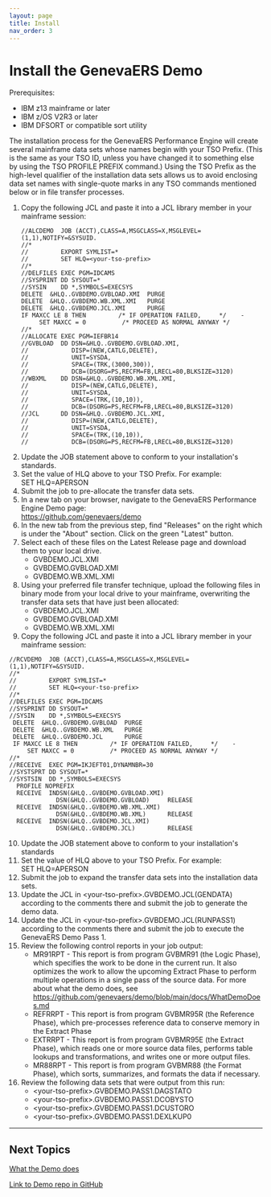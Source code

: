 ```yaml
---
layout: page
title: Install
nav_order: 3
---
```


# Install the GenevaERS Demo

Prerequisites:
- IBM z13 mainframe or later
- IBM z/OS V2R3 or later
- IBM DFSORT or compatible sort utility
  
The installation process for the GenevaERS Performance Engine will create several mainframe data sets whose names begin with your TSO Prefix.  (This is  the same as your TSO ID, unless you have changed it to something else by using the TSO PROFILE PREFIX command.)  Using the TSO Prefix as the high-level qualifier of the installation data sets allows us to avoid enclosing data set names with single-quote marks in any TSO commands mentioned below or in file transfer processes.  

1. Copy the following JCL and paste it into a JCL library member in your mainframe session: 
    ```
    //ALCDEMO  JOB (ACCT),CLASS=A,MSGCLASS=X,MSGLEVEL=(1,1),NOTIFY=&SYSUID.
    //*
    //         EXPORT SYMLIST=*
    //         SET HLQ=<your-tso-prefix>
    //*
    //DELFILES EXEC PGM=IDCAMS 
    //SYSPRINT DD SYSOUT=*
    //SYSIN    DD *,SYMBOLS=EXECSYS
    DELETE  &HLQ..GVBDEMO.GVBLOAD.XMI  PURGE
    DELETE  &HLQ..GVBDEMO.WB.XML.XMI   PURGE
    DELETE  &HLQ..GVBDEMO.JCL.XMI      PURGE
    IF MAXCC LE 8 THEN         /* IF OPERATION FAILED,     */    -
         SET MAXCC = 0          /* PROCEED AS NORMAL ANYWAY */
    //*
    //ALLOCATE EXEC PGM=IEFBR14
    //GVBLOAD  DD DSN=&HLQ..GVBDEMO.GVBLOAD.XMI,
    //            DISP=(NEW,CATLG,DELETE),
    //            UNIT=SYSDA,
    //            SPACE=(TRK,(3000,300)),
    //            DCB=(DSORG=PS,RECFM=FB,LRECL=80,BLKSIZE=3120)             
    //WBXML    DD DSN=&HLQ..GVBDEMO.WB.XML.XMI,                             
    //            DISP=(NEW,CATLG,DELETE),
    //            UNIT=SYSDA,
    //            SPACE=(TRK,(10,10)),
    //            DCB=(DSORG=PS,RECFM=FB,LRECL=80,BLKSIZE=3120)
    //JCL      DD DSN=&HLQ..GVBDEMO.JCL.XMI,
    //            DISP=(NEW,CATLG,DELETE),
    //            UNIT=SYSDA,
    //            SPACE=(TRK,(10,10)),
    //            DCB=(DSORG=PS,RECFM=FB,LRECL=80,BLKSIZE=3120)
    ```
2. Update the JOB statement above to conform to your installation's standards.
3. Set the value of HLQ above to your TSO Prefix. For example:  
        SET HLQ=APERSON
4. Submit the job to pre-allocate the transfer data sets.
5. In a new tab on your browser, navigate to the GenevaERS Performance Engine Demo page:  
        https://github.com/genevaers/demo
6. In the new tab from the previous step, find "Releases" on the right which is under the "About" section.  Click on the green "Latest" button.
7. Select each of these files on the Latest Release page and download them to your local drive.  
     - GVBDEMO.JCL.XMI
     - GVBDEMO.GVBLOAD.XMI
     - GVBDEMO.WB.XML.XMI
8.  Using your preferred file transfer technique, upload the following files in binary mode from your local drive to your mainframe, overwriting the transfer data sets that have just been allocated:
     - GVBDEMO.JCL.XMI
     - GVBDEMO.GVBLOAD.XMI
     - GVBDEMO.WB.XML.XMI
9.  Copy the following JCL and paste it into a JCL library member in your mainframe session:
```
//RCVDEMO  JOB (ACCT),CLASS=A,MSGCLASS=X,MSGLEVEL=(1,1),NOTIFY=&SYSUID.
//*                                                                    
//         EXPORT SYMLIST=*                                            
//         SET HLQ=<your-tso-prefix>                                             
//*                                                                    
//DELFILES EXEC PGM=IDCAMS                                             
//SYSPRINT DD SYSOUT=*                                                 
//SYSIN    DD *,SYMBOLS=EXECSYS                                        
 DELETE  &HLQ..GVBDEMO.GVBLOAD  PURGE                                  
 DELETE  &HLQ..GVBDEMO.WB.XML   PURGE                                  
 DELETE  &HLQ..GVBDEMO.JCL      PURGE                                  
 IF MAXCC LE 8 THEN         /* IF OPERATION FAILED,     */    -        
     SET MAXCC = 0          /* PROCEED AS NORMAL ANYWAY */             
//*                                                                    
//RECEIVE  EXEC PGM=IKJEFT01,DYNAMNBR=30                               
//SYSTSPRT DD SYSOUT=*                                                 
//SYSTSIN  DD *,SYMBOLS=EXECSYS                                        
  PROFILE NOPREFIX                                                     
  RECEIVE  INDSN(&HLQ..GVBDEMO.GVBLOAD.XMI)                            
             DSN(&HLQ..GVBDEMO.GVBLOAD)     RELEASE                    
  RECEIVE  INDSN(&HLQ..GVBDEMO.WB.XML.XMI)                             
             DSN(&HLQ..GVBDEMO.WB.XML)      RELEASE                    
  RECEIVE  INDSN(&HLQ..GVBDEMO.JCL.XMI)                                
             DSN(&HLQ..GVBDEMO.JCL)         RELEASE                    
```
10. Update the JOB statement above to conform to your installation's standards
11. Set the value of HLQ above to your TSO Prefix. For example:  
        SET HLQ=APERSON 
12. Submit the job to expand the transfer data sets into the installation data sets.  
13. Update the JCL in \<your-tso-prefix\>.GVBDEMO.JCL(GENDATA) according to the comments there and submit the job to generate the demo data.
14. Update the JCL in \<your-tso-prefix\>.GVBDEMO.JCL(RUNPASS1) according to the comments there and submit the job to execute the GenevaERS Demo Pass 1.  
15. Review the following control reports in your job output: 
     - MR91RPT - This report is from program GVBMR91 (the Logic Phase), which specifies the work to be done in the current run.  It also optimizes the work to allow the upcoming Extract Phase to perform multiple operations in a single pass of the source data.  For more about what the demo does, see https://github.com/genevaers/demo/blob/main/docs/WhatDemoDoes.md
     - REFRRPT - This report is from program GVBMR95R (the Reference Phase), which pre-processes reference data to conserve memory in the Extract Phase
     - EXTRRPT - This report is from program GVBMR95E (the Extract Phase), which reads one or more source data files, performs table lookups and transformations, and writes one or more output files.  
     - MR88RPT - This report is from program GVBMR88 (the Format Phase), which sorts, summarizes, and formats the data if necessary.  
16. Review the following data sets that were output from this run: 
     - \<your-tso-prefix>\.GVBDEMO.PASS1.DAGSTATO
     - \<your-tso-prefix>\.GVBDEMO.PASS1.DCOBYSTO
     - \<your-tso-prefix>\.GVBDEMO.PASS1.DCUSTORO
     - \<your-tso-prefix>\.GVBDEMO.PASS1.DEXLKUP0

-----

## Next Topics

[What the Demo does](WhatDemoDoes.md)

[Link to Demo repo in GitHub](https://github.com/genevaers/demo)

